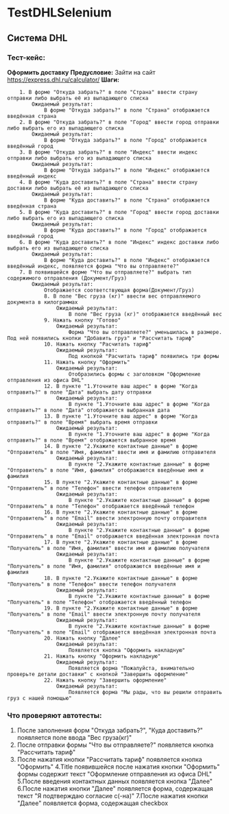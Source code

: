 TestDHLSelenium
====================================
Система DHL
----------------
### Тест-кейс:
**Оформить доставку**
	**Предусловие:**
		Зайти на сайт https://express.dhl.ru/calculator/
	**Шаги:**
	
		1. В форме "Откуда забрать?" в поле "Страна" ввести страну отправки либо выбрать её из выпадающего списка
			Ожидаемый результат:
				В форме "Откуда забрать?" в поле "Страна" отображается введённая страна
		2. В форме "Откуда забрать?" в поле "Город" ввести город отправки либо выбрать его из выпадающего списка
			Ожидаемый результат:
				В форме "Откуда забрать?" в поле "Город" отображается введённый город
		3. В форме "Откуда забрать?" в поле "Индекс" ввести индекс отправки либо выбрать его из выпадающего списка
			Ожидаемый результат:
				В форме "Откуда забрать?" в поле "Индекс" отображается введённый индекс
		4. В форме "Куда доставить?" в поле "Страна" ввести страну доставки либо выбрать её из выпадающего списка
			Ожидаемый результат:
				В форме "Куда доставить?" в поле "Страна" отображается введённая страна
		5. В форме "Куда доставить?" в поле "Город" ввести город доставки либо выбрать его из выпадающего списка
			Ожидаемый результат:
				В форме "Куда доставить?" в поле "Город" отображается введённый город
		6. В форме "Куда доставить?" в поле "Индекс" индекс доставки либо выбрать его из выпадающего списка
			Ожидаемый результат:
				В форме "Куда доставить?" в поле "Индекс" отображается введённый индекс, появляется форма "Что вы отправляете?"
		7. В появившейся форме "Что вы отправляете?" выбрать тип содержимого отправления (Документ/Груз)
			Ожидаемый результат:
				Отображается соответствующая форма(Документ/Груз)
				8. В поле "Вес груза (кг)" ввести вес отправляемого документа в килограммах
					Ожидаемый результат:
						В поле "Вес груза (кг)" отображается введённый вес
				9. Нажать кнопку "Готово"
					Ожидаемый результат:
						Форма "Что вы отправляете?" уменьшилась в размере. Под ней появились кнопки "Добавить груз" и "Расcчитать тариф"				
				10. Нажать кнопку "Расчитать тариф"
					Ожидаемый результат:
						Под кнопкой "Расчитать тариф" появились три формы
				11. Нажать кнопку "Оформить"
					Ожидаемый результат:
						Отобразились формы с заголовком "Оформление отправления из офиса DHL"
				12. В пункте "1.Уточните ваш адрес" в форме "Когда отправить?" в поле "Дата" выбрать дату отправки
					Ожидаемый результат:
						В пункте "1.Уточните ваш адрес" в форме "Когда отправить?" в поле "Дата" отображается выбранная дата
				13. В пункте "1.Уточните ваш адрес" в форме "Когда отправить?" в поле "Время" выбрать время отправки
					Ожидаемый результат:
						В пункте "1.Уточните ваш адрес" в форме "Когда отправить?" в поле "Время" отображается выбранное время
				14. В пункте "2.Укажите контактные данные" в форме "Отправитель" в поле "Имя, фамилия" ввести имя и фамилию отправителя
					Ожидаемый результат:
						В пункте "2.Укажите контактные данные" в форме "Отправитель" в поле "Имя, фамилия" отображаются введённые имя и фамилия
				15. В пункте "2.Укажите контактные данные" в форме "Отправитель" в поле "Телефон" ввести телефон отправителя
					Ожидаемый результат:
						В пункте "2.Укажите контактные данные" в форме "Отправитель" в поле "Телефон" отображается введённый телефон
				16. В пункте "2.Укажите контактные данные" в форме "Отправитель" в поле "Email" ввести электронную почту отправителя
					Ожидаемый результат:
						В пункте "2.Укажите контактные данные" в форме "Отправитель" в поле "Email" отображается введённая электронная почта
				17. В пункте "2.Укажите контактные данные" в форме "Получатель" в поле "Имя, фамилия" ввести имя и фамилию получателя
					Ожидаемый результат:
						В пункте "2.Укажите контактные данные" в форме "Получатель" в поле "Имя, фамилия" отображаются введённые имя и фамилия
				18. В пункте "2.Укажите контактные данные" в форме "Получатель" в поле "Телефон" ввести телефон получателя
					Ожидаемый результат:
						В пункте "2.Укажите контактные данные" в форме "Получатель" в поле "Телефон" отображается введённый телефон
				19. В пункте "2.Укажите контактные данные" в форме "Получатель" в поле "Email" ввести электронную почту получателя
					Ожидаемый результат:
						В пункте "2.Укажите контактные данные" в форме "Получатель" в поле "Email" отображается введённая электронная почта
				20. Нажать кнопку "Далее"
					Ожидаемый результат:
						Появляется кнопка "Оформить накладную"
				21. Нажать кнопку "Оформить накладную"
					Ожидаемый результат:
						Появляется форма "Пожалуйста, внимательно проверьте детали доставки" с кнопкой "Завершить оформление"
				22. Нажать кнопку "Завершить оформление"
					Ожидаемый результат:
						Появляется форма "Мы рады, что вы решили отправить груз с нашей помощью"
### Что проверяют автотесты:
1. После заполнения форм "Откуда забрать?", "Куда доставить?" появляется поле ввода "Вес груза(кг)"
2. После отправки формы "Что вы отправляете?" появляется кнопка "Рассчитать тариф"
3. После нажатия кнопки "Рассчитать тариф" появляется кнопка "Оформить"
4.Title появившейся после нажатия кнопки "Оформить" формы содержит текст "Оформление отправления из офиса DHL"
5.После введения контактных данных появляется кнопка "Далее"
6.После нажатия кнопки "Далее" появляется форма, содержащая текст "Я подтверждаю согласие с(-на)"
7.После нажатия кнопки "Далее" появляется форма, содержащая checkbox
